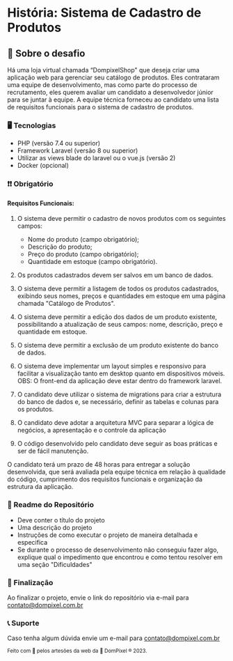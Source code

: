 # História: Sistema de Cadastro de Produtos

## 💭 Sobre o desafio

Há uma loja virtual chamada “DompixelShop" que deseja criar uma aplicação web para gerenciar seu catálogo de produtos. Eles contrataram uma equipe de desenvolvimento, mas como parte do processo de recrutamento, eles querem avaliar um candidato a desenvolvedor júnior para se juntar à equipe. A equipe técnica forneceu ao candidato uma lista de requisitos funcionais para o sistema de cadastro de produtos.

### 🖥 Tecnologias

- PHP (versão 7.4 ou superior)
- Framework Laravel (versão 8 ou superior)
- Utilizar as views blade do laravel ou o vue.js (versão 2)
- Docker (opcional)

### ❗❗ Obrigatório

#### Requisitos Funcionais:

1. O sistema deve permitir o cadastro de novos produtos com os seguintes campos:
   - Nome do produto (campo obrigatório);
   - Descrição do produto;
   - Preço do produto (campo obrigatório);
   - Quantidade em estoque (campo obrigatório).

2. Os produtos cadastrados devem ser salvos em um banco de dados.

3. O sistema deve permitir a listagem de todos os produtos cadastrados, exibindo seus nomes, preços e quantidades em estoque em uma página chamada "Catálogo de Produtos".

4. O sistema deve permitir a edição dos dados de um produto existente, possibilitando a atualização de seus campos: nome, descrição, preço e quantidade em estoque.

5. O sistema deve permitir a exclusão de um produto existente do banco de dados.

6. O sistema deve implementar um layout simples e responsivo para facilitar a visualização tanto em desktop quanto em dispositivos móveis. OBS: O front-end da aplicação deve estar dentro do framework laravel.

7. O candidato deve utilizar o sistema de migrations para criar a estrutura do banco de dados e, se necessário, definir as tabelas e colunas para os produtos.

8. O candidato deve adotar a arquitetura MVC para separar a lógica de negócios, a apresentação e o controle da aplicação

9. O código desenvolvido pelo candidato deve seguir as boas práticas e ser de fácil manutenção.

O candidato terá um prazo de 48 horas para entregar a solução desenvolvida, que será avaliada pela equipe técnica em relação à qualidade do código, cumprimento dos requisitos funcionais e organização da estrutura da aplicação.

### 📝 Readme do Repositório

- Deve conter o título do projeto
- Uma descrição do projeto
- Instruções de como executar o projeto de maneira detalhada e especifica
- Se durante o processo de desenvolvimento não conseguiu fazer algo, explique qual o impedimento que encontrou e como tentou resolver em uma seção "Dificuldades"

### 💯 Finalização

Ao finalizar o projeto, envie o link do repositório via e-mail para contato@dompixel.com.br

### 📞 Suporte
Caso tenha algum dúvida envie um e-mail para contato@dompixel.com.br

<sup> Feito com 💙 pelos artesões da web da 👾 DomPixel ® 2023.</sup>